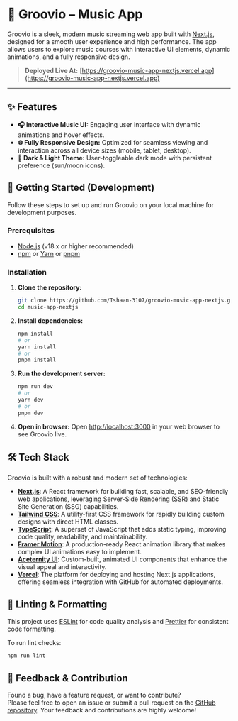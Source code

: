 # 🎵 Groovio – Music App
Groovio is a sleek, modern music streaming web app built with [Next.js](https://nextjs.org), designed for a smooth user experience and high performance. The app allows users to explore music courses with interactive UI elements, dynamic animations, and a fully responsive design.

> **Deployed Live At:** [https://groovio-music-app-nextjs.vercel.app](https://groovio-music-app-nextjs.vercel.app)

---

## ✨ Features

-   **🎧 Interactive Music UI:** Engaging user interface with dynamic animations and hover effects.
-   **🌐 Fully Responsive Design:** Optimized for seamless viewing and interaction across all device sizes (mobile, tablet, desktop).
-   **🌙 Dark & Light Theme:** User-toggleable dark mode with persistent preference (sun/moon icons).

## 🚀 Getting Started (Development)

Follow these steps to set up and run Groovio on your local machine for development purposes.

### Prerequisites

-   [Node.js](https://nodejs.org/en/download/) (v18.x or higher recommended)
-   [npm](https://www.npmjs.com/get-npm) or [Yarn](https://yarnpkg.com/docs/install) or [pnpm](https://pnpm.io/installation)

### Installation

1.  **Clone the repository:**
    ```bash
    git clone https://github.com/Ishaan-3107/groovio-music-app-nextjs.git
    cd music-app-nextjs
    ```
2.  **Install dependencies:**
    ```bash
    npm install
    # or
    yarn install
    # or
    pnpm install
    ```
3.  **Run the development server:**
    ```bash
    npm run dev
    # or
    yarn dev
    # or
    pnpm dev
    ```
4.  **Open in browser:**
    Open [http://localhost:3000](http://localhost:3000) in your web browser to see Groovio live.

## 🛠️ Tech Stack

Groovio is built with a robust and modern set of technologies:

-   **[Next.js](https://nextjs.org)**: A React framework for building fast, scalable, and SEO-friendly web applications, leveraging Server-Side Rendering (SSR) and Static Site Generation (SSG) capabilities.
-   **[Tailwind CSS](https://tailwindcss.com)**: A utility-first CSS framework for rapidly building custom designs with direct HTML classes.
-   **[TypeScript](https://www.typescriptlang.org)**: A superset of JavaScript that adds static typing, improving code quality, readability, and maintainability.
-   **[Framer Motion](https://www.framer.com/motion/)**: A production-ready React animation library that makes complex UI animations easy to implement.
-   **[Aceternity UI](https://ui.aceternity.com/)**: Custom-built, animated UI components that enhance the visual appeal and interactivity.
-   **[Vercel](https://vercel.com)**: The platform for deploying and hosting Next.js applications, offering seamless integration with GitHub for automated deployments.

## 🧪 Linting & Formatting

This project uses [ESLint](https://eslint.org/) for code quality analysis and [Prettier](https://prettier.io/) for consistent code formatting.

To run lint checks:

```bash
npm run lint
```

## 💬 Feedback & Contribution

Found a bug, have a feature request, or want to contribute?  
Please feel free to open an issue or submit a pull request on the [GitHub repository](https://github.com/Ishaan-3107/groovio-music-app-nextjs). Your feedback and contributions are highly welcome!
